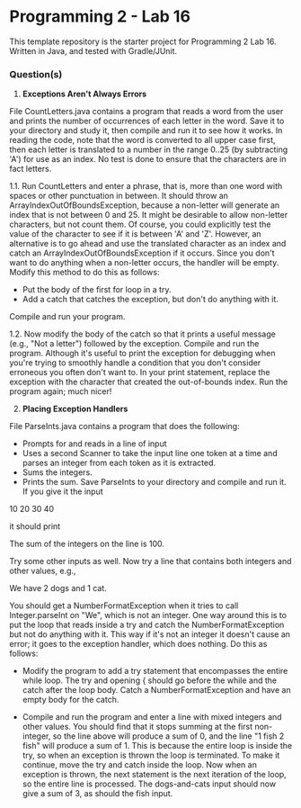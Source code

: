 # Programming 2 - Lab 16

This template repository is the starter project for Programming 2 Lab 16. Written in Java, and tested with Gradle/JUnit.

### Question(s)

1. **Exceptions Aren't Always Errors**

File CountLetters.java contains a program that reads a word from the user and prints the number
of occurrences of each letter in the word. Save it to your directory and study it, then compile and
run it to see how it works. In reading the code, note that the word is converted to all upper case
first, then each letter is translated to a number in the range 0..25 (by subtracting 'A') for use as an
index. No test is done to ensure that the characters are in fact letters.

1.1. Run CountLetters and enter a phrase, that is, more than one word with spaces or other punctuation in between. It should throw an ArrayIndexOutOfBoundsException, because a non-letter will generate an index that is not between 0 and 25. It might be desirable to allow non-letter characters, but not count them. Of course, you could explicitly test the value of the character to see if it is between 'A' and 'Z'. However, an alternative is to go ahead and use the translated character as an index and catch an ArrayIndexOutOfBoundsException if it occurs. Since you don't want to do anything when a non-letter occurs, the handler will be empty. Modify this method to do this as follows:

- Put the body of the first for loop in a try.
- Add a catch that catches the exception, but don't do anything with it.

Compile and run your program.

1.2. Now modify the body of the catch so that it prints a useful message (e.g., "Not a letter") followed by the exception. Compile and run the program. Although it's useful to print the exception for debugging when you're trying to smoothly handle a condition that you don't consider erroneous you often don't want to. In your print statement, replace the exception with the character that created the out-of-bounds index. Run the program again; much nicer!

2. **Placing Exception Handlers**

File ParseInts.java contains a program that does the following:

- Prompts for and reads in a line of input
- Uses a second Scanner to take the input line one token at a time and parses an integer from each token as it is extracted.
- Sums the integers.
- Prints the sum. Save ParseInts to your directory and compile and run it. If you give it the input

10 20 30 40

it should print

The sum of the integers on the line is 100.

Try some other inputs as well. Now try a line that contains both integers and other values, e.g.,

We have 2 dogs and 1 cat.

You should get a NumberFormatException when it tries to call Integer.parseInt on "We", which
is not an integer. One way around this is to put the loop that reads inside a try and catch the
NumberFormatException but not do anything with it. This way if it's not an integer it doesn't
cause an error; it goes to the exception handler, which does nothing. Do this as follows:

- Modify the program to add a try statement that encompasses the entire while loop. The try and opening { should go before the while and the catch after the loop body. Catch a NumberFormatException and have an empty body for the catch.

- Compile and run the program and enter a line with mixed integers and other values. You should find that it stops summing at the first non-integer, so the line above will produce a sum of 0, and the line "1 fish 2 fish" will produce a sum of 1. This is because the entire loop is inside the try, so when an exception is thrown the loop is terminated. To make it continue, move the try and catch inside the loop. Now when an exception is thrown, the next statement is the next iteration of the loop, so the entire line is processed. The dogs-and-cats input should now give a sum of 3, as should the fish input.
